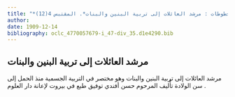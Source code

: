 ```yaml
---
title: "*مطبوعات ومخطوطات : مرشد العائلات إلى تربية البنين والبنات*. المقتبس 4(12)"
author: 
date: 1909-12-14
bibliography: oclc_4770057679-i_47-div_35.d1e4290.bib
---
```




##  مرشد العائلات إلى تربية البنين والبنات 


 مرشد العائلات إلى تربية البنين والبنات  وهو مختصر في التربية الجسمية منذ الحمل إلى سن الولادة تأْليف المرحوم  حسن أفندي توفيق  طبع في  بيروت  لإعانة  دار العلوم  . 
